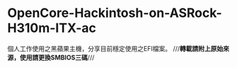 # OpenCore-Hackintosh-on-ASRock-H310m-ITX-ac
個人工作使用之黑蘋果主機，分享目前穩定使用之EFI檔案。 ///**轉載請附上原始來源，使用請更換SMBIOS三碼**///
